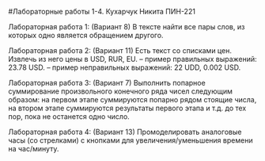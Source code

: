 #Лабораторные работы 1-4. Кухарчук Никита ПИН-221

Лабораторная работа 1: (Вариант 8)
В тексте найти все пары слов, из которых одно является об­ращением другого.

Лабораторная работа 2: (Вариант 11) 
Есть текст со списками цен. Извлечь из него цены в USD, RUR, EU.
– пример правильных выражений: 23.78 USD.
– пример неправильных выражений: 22 UDD, 0.002 USD.

Лабораторная работа 3: (Вариант 7) 
Выполнить попарное суммирование произвольного конечного ряда чисел следующим образом: на первом этапе суммируются попарно рядом стоящие числа, на втором этапе суммируются результаты первого этапа и т.д. до тех пор, пока не останется одно число.

Лабораторная работа 4: (Вариант 13)
Промоделировать аналоговые часы (со стрелками) с кнопками для увеличения/уменьшения времени на час/минуту.
